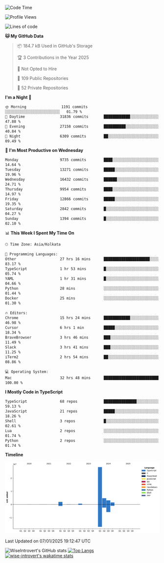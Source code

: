 <!--START_SECTION:waka-->
![Code Time](http://img.shields.io/badge/Code%20Time-2%2C082%20hrs%2026%20mins-blue)

![Profile Views](http://img.shields.io/badge/Profile%20Views-0-blue)

![Lines of code](https://img.shields.io/badge/From%20Hello%20World%20I%27ve%20Written-40.6%20million%20lines%20of%20code-blue)

**🐱 My GitHub Data** 

> 📦 184.7 kB Used in GitHub's Storage 
 > 
> 🏆 3 Contributions in the Year 2025
 > 
> 🚫 Not Opted to Hire
 > 
> 📜 109 Public Repositories 
 > 
> 🔑 52 Private Repositories 
 > 
**I'm a Night 🦉** 

```text
🌞 Morning                1191 commits        ░░░░░░░░░░░░░░░░░░░░░░░░░   01.79 % 
🌆 Daytime                31836 commits       ████████████░░░░░░░░░░░░░   47.88 % 
🌃 Evening                27158 commits       ██████████░░░░░░░░░░░░░░░   40.84 % 
🌙 Night                  6309 commits        ██░░░░░░░░░░░░░░░░░░░░░░░   09.49 % 
```
📅 **I'm Most Productive on Wednesday** 

```text
Monday                   9735 commits        ████░░░░░░░░░░░░░░░░░░░░░   14.64 % 
Tuesday                  13271 commits       █████░░░░░░░░░░░░░░░░░░░░   19.96 % 
Wednesday                16432 commits       ██████░░░░░░░░░░░░░░░░░░░   24.71 % 
Thursday                 9954 commits        ████░░░░░░░░░░░░░░░░░░░░░   14.97 % 
Friday                   12866 commits       █████░░░░░░░░░░░░░░░░░░░░   19.35 % 
Saturday                 2842 commits        █░░░░░░░░░░░░░░░░░░░░░░░░   04.27 % 
Sunday                   1394 commits        █░░░░░░░░░░░░░░░░░░░░░░░░   02.10 % 
```


📊 **This Week I Spent My Time On** 

```text
🕑︎ Time Zone: Asia/Kolkata

💬 Programming Languages: 
Other                    27 hrs 16 mins      █████████████████████░░░░   83.17 % 
TypeScript               1 hr 53 mins        █░░░░░░░░░░░░░░░░░░░░░░░░   05.74 % 
YAML                     1 hr 31 mins        █░░░░░░░░░░░░░░░░░░░░░░░░   04.66 % 
Python                   28 mins             ░░░░░░░░░░░░░░░░░░░░░░░░░   01.44 % 
Docker                   25 mins             ░░░░░░░░░░░░░░░░░░░░░░░░░   01.30 % 

🔥 Editors: 
Chrome                   15 hrs 24 mins      ████████████░░░░░░░░░░░░░   46.98 % 
Cursor                   6 hrs 1 min         █████░░░░░░░░░░░░░░░░░░░░   18.34 % 
BraveBrowser             3 hrs 46 mins       ███░░░░░░░░░░░░░░░░░░░░░░   11.49 % 
Slack                    3 hrs 41 mins       ███░░░░░░░░░░░░░░░░░░░░░░   11.25 % 
iTerm2                   2 hrs 54 mins       ██░░░░░░░░░░░░░░░░░░░░░░░   08.86 % 

💻 Operating System: 
Mac                      32 hrs 48 mins      █████████████████████████   100.00 % 
```

**I Mostly Code in TypeScript** 

```text
TypeScript               68 repos            ███████████████░░░░░░░░░░   59.13 % 
JavaScript               21 repos            █████░░░░░░░░░░░░░░░░░░░░   18.26 % 
Shell                    3 repos             █░░░░░░░░░░░░░░░░░░░░░░░░   02.61 % 
Lua                      2 repos             ░░░░░░░░░░░░░░░░░░░░░░░░░   01.74 % 
Python                   2 repos             ░░░░░░░░░░░░░░░░░░░░░░░░░   01.74 % 
```



**Timeline**

![Lines of Code chart](https://raw.githubusercontent.com/wise-introvert/wise-introvert/master/assets/bar_graph.png)


 Last Updated on 07/01/2025 19:12:47 UTC
<!--END_SECTION:waka-->

![WiseIntrovert's GitHub stats](https://github-readme-stats.vercel.app/api?username=wise-introvert&count_private=true&show_icons=true)
[![Top Langs](https://github-readme-stats.vercel.app/api/top-langs/?username=wise-introvert&langs_count=10)](https://github.com/anuraghazra/github-readme-stats)
[![wise-introvert's wakatime stats](https://github-readme-stats.vercel.app/api/wakatime?username=wiseintrovert)](https://github.com/anuraghazra/github-readme-stats)
